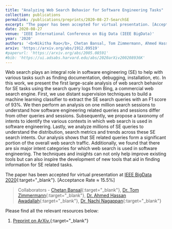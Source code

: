 ```yaml
---
title: "Analyzing Web Search Behavior for Software Engineering Tasks"
collection: publications
permalink: /publications/preprints/2020-08-27-SearchSE
excerpt: "The paper has been accepted for virtual presentation. [Acceptance Rate ≈ 15.5%]"
date: 2020-08-27
venue: 'IEEE International Conference on Big Data (IEEE BigData)'
year: '2020'
authors: '<b>Nikitha Rao</b>, Chetan Bansal, Tom Zimmermann, Ahmed Hassan Awadallah, Nachi Nagappan'
arxiv: 'https://arxiv.org/abs/1912.09519'
#paperurl: 'https://arxiv.org/abs/2005.08591'
#bib: 'https://ui.adsabs.harvard.edu/abs/2020arXiv200208936K'
---
```


Web search plays an integral role in software engineering (SE) to help with various tasks such as finding documentation, debugging, installation, etc. In this work, we present the first large-scale analysis of web search behavior for SE tasks using the search query logs from Bing, a commercial web search engine. First, we use distant supervision techniques to build a machine learning classifier to extract the SE search queries with an F1 score of 93%. We then perform an analysis on one million search sessions to understand how software engineering related queries and sessions differ from other queries and sessions. Subsequently, we propose a taxonomy of intents to identify the various contexts in which web search is used in software engineering. Lastly, we analyze millions of SE queries to understand the distribution, search metrics and trends across these SE search intents. Our analysis shows that SE related queries form a significant portion of the overall web search traffic. Additionally, we found that there are six major intent categories for which web search is used in software engineering. The techniques and insights can not only help improve existing tools but can also inspire the development of new tools that aid in finding information for SE related tasks.

The paper has been accepted for virtual presentation at [IEEE BigData 2020](http://bigdataieee.org/BigData2020/){:target="_blank"}. [Acceptance Rate ≈ 15.5%]

> Collaborators - [Chetan Bansal](https://www.microsoft.com/en-us/research/people/chetanb/){:target="_blank"}, [Dr. Tom Zimmermann](http://thomas-zimmermann.com/){:target="_blank"}, [Dr. Ahmed Hassan Awadallah](https://www.microsoft.com/en-us/research/people/hassanam/){:target="_blank"}, [Dr. Nachi Nagappan](https://nachinagappan.github.io/){:target="_blank"}

Please find all the relevant resources below:
1. [Preprint on ArXiv.](https://arxiv.org/abs/1912.09519){:target="_blank"}